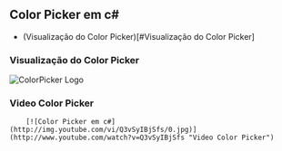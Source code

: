 ## Color Picker em c#
- (Visualização do Color Picker)[#Visualização do Color Picker]
### Visualização do Color Picker
 ![ColorPicker Logo](/blob/master/ColorPicker.png?raw=true)
 ### Video Color Picker
		[![Color Picker em c#](http://img.youtube.com/vi/Q3vSyIBjSfs/0.jpg)](http://www.youtube.com/watch?v=Q3vSyIBjSfs "Video Color Picker")